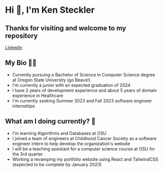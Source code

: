 # Hi 👋, I'm Ken Steckler

## Thanks for visiting and welcome to my repository
<a href="https://www.linkedin.com/in/ken-steckler/">LinkedIn</a>

## My Bio 🧑🏻
<ul>
  <li> Currently pursuing a Bachelor of Science in Computer Science degree at Oregon State University (go Beavs!)
  <li> I'm currently a junior with an expected graduation of 2024
  <li> I have 2 years of development experience and about 5 years of domain experience in Healthcare
  <li> I'm currently seeking Summer 2023 and Fall 2023 software engineer internships
</ul>

## What am I doing currently? 🌱
<ul>
  <li> I'm learning Algorithms and Databases at OSU
  <li> I joined a team of engineers at Childhood Cancer Society as a software engineer intern to help develop the organization's website
  <li> I will be a teaching assistant for a computer science course at OSU for the 3rd quarter
  <li> Working a revamping my portfolio website using React and TailwindCSS (expected to be complete by January 2023)
</ul>
